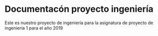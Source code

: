 # Documentacón proyecto ingeniería


Este es nuestro proyecto de ingeniería para la asignatura de proyecto de ingeniería 1 para el año 2019